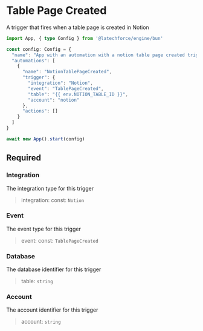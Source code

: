 # Table Page Created

A trigger that fires when a table page is created in Notion

```ts
import App, { type Config } from '@latechforce/engine/bun'

const config: Config = {
  "name": "App with an automation with a notion table page created trigger",
  "automations": [
    {
      "name": "NotionTablePageCreated",
      "trigger": {
        "integration": "Notion",
        "event": "TablePageCreated",
        "table": "{{ env.NOTION_TABLE_ID }}",
        "account": "notion"
      },
      "actions": []
    }
  ]
}

await new App().start(config)
```
## Required

### Integration

The integration type for this trigger
>integration: const: `Notion`

### Event

The event type for this trigger
>event: const: `TablePageCreated`

### Database

The database identifier for this trigger
>table: `string`

### Account

The account identifier for this trigger
>account: `string`

